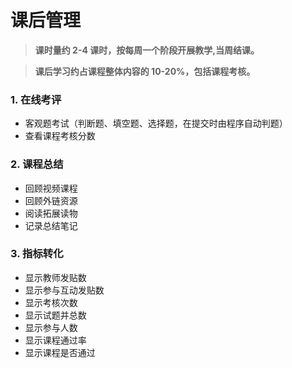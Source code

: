 # 课后管理

> **课时量约 2-4 课时，按每周一个阶段开展教学,当周结课。**

> **课后学习约占课程整体内容的 10-20%，包括课程考核。**

### 1. 在线考评

- 客观题考试（判断题、填空题、选择题，在提交时由程序自动判题）
- 查看课程考核分数

### 2. 课程总结

- 回顾视频课程
- 回顾外链资源
- 阅读拓展读物
- 记录总结笔记

### 3. 指标转化

- 显示教师发贴数
- 显示参与互动发贴数
- 显示考核次数
- 显示试题并总数
- 显示参与人数
- 显示课程通过率
- 显示课程是否通过
